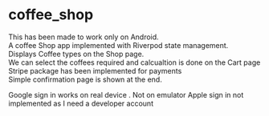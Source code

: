 # coffee_shop

This has been made to work only on Android. <br />
A coffee Shop app implemented with Riverpod state management.<br />
Displays Coffee types on the Shop page. <br />
We can select the coffees required and calcualtion is done on the Cart page<br />
Stripe package has been implemented for payments<br />
Simple confirmation page is shown at the end.

Google sign in works on real device . Not on emulator
Apple sign in not implemented as I need a developer account
